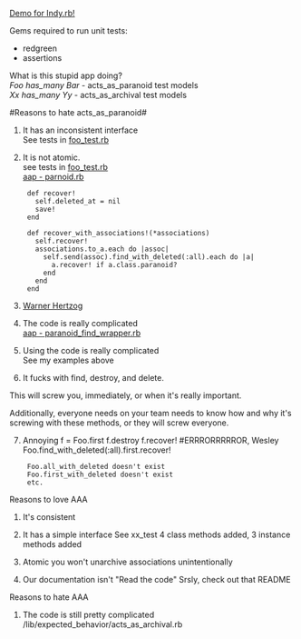 [Demo for Indy.rb!](http://github.com/janxious/indyrb_archival_demo)

Gems required to run unit tests:

* redgreen
* assertions

What is this stupid app doing?<br />
_Foo has_many Bar_ - acts_as_paranoid test models<br />
_Xx has_many Yy_ - acts_as_archival test models

#Reasons to hate acts_as_paranoid#
1. It has an inconsistent interface<br />
See tests in [foo_test.rb](http://github.com/janxious/indyrb_archival_demo/blob/master/test/unit/foo_test.rb)

2. It is not atomic.<br />
see tests in [foo_test.rb](http://github.com/janxious/indyrb_archival_demo/blob/master/test/unit/foo_test.rb)<br />
[aap - parnoid.rb](http://github.com/technoweenie/acts_as_paranoid/blob/master/lib/caboose/acts/paranoid.rb)

        def recover!
          self.deleted_at = nil
          save!
        end
         
        def recover_with_associations!(*associations)
          self.recover!
          associations.to_a.each do |assoc|
            self.send(assoc).find_with_deleted(:all).each do |a|
              a.recover! if a.class.paranoid?
            end
          end
        end

3. [Warner Hertzog](http://www.youtube.com/watch?v=FxKtZmQgxrI)

4. The code is really complicated<br />
[aap - paranoid_find_wrapper.rb](http://github.com/technoweenie/acts_as_paranoid/blob/master/lib/caboose/acts/paranoid_find_wrapper.rb)

5. Using the code is really complicated<br />
See my examples above

6. It fucks with find, destroy, and delete.

This will screw you, immediately, or when it's really important.

Additionally, everyone needs on your team needs to know how and why it's screwing with these methods, or they will screw everyone.

7. Annoying
        f = Foo.first
        f.destroy
        f.recover! #ERRRORRRRROR, Wesley
        Foo.find_with_deleted(:all).first.recover!
         
        Foo.all_with_deleted doesn't exist
        Foo.first_with_deleted doesn't exist
        etc.


Reasons to love AAA
1. It's consistent

2. It has a simple interface
See xx_test
4 class methods added, 3 instance methods added

3. Atomic
you won't unarchive associations unintentionally

4. Our documentation isn't "Read the code"
Srsly, check out that README

Reasons to hate AAA
1. The code is still pretty complicated
/lib/expected_behavior/acts_as_archival.rb
